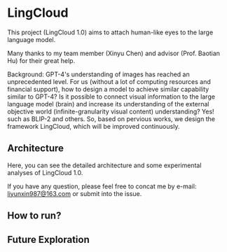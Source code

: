 # LingCloud
This project (LingCloud 1.0) aims to attach human-like eyes to the large language model.

Many thanks to my team member (Xinyu Chen) and advisor (Prof. Baotian Hu) for their great help.

Background: GPT-4's understanding of images has reached an unprecedented level. For us (without a lot of computing resources and financial support), how to design a model to achieve similar capability similar to GPT-4? Is it possible to connect visual information to the large language model (brain) and increase its understanding of the external objective world (infinite-granularity visual content) understanding? Yes! such as BLIP-2 and others. So, based on pervious works, we design the framework LingCloud, which will be improved continuously. 

## Architecture

Here, you can see the detailed architecture and some experimental analyses of LingCloud 1.0.

If you have any question, please feel free to concat me by e-mail: liyunxin987@163.com or submit into the issue.


## How to run?


## Future Exploration
